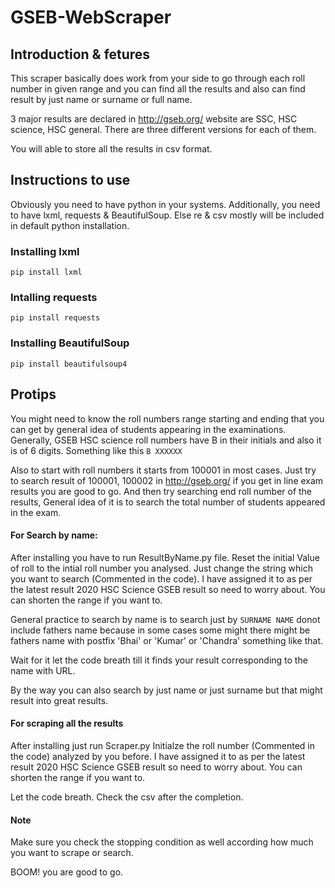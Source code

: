 # GSEB-WebScraper

## Introduction & fetures
This scraper basically does work from your side to go through each roll number in given range and you can find all the results and also can find result by just name or surname or full name.

3 major results are declared in <http://gseb.org/> website are SSC, HSC science, HSC general. There are three different versions for each of them.  

You will able to store all the results in csv format.

## Instructions to use

Obviously you need to have python in your systems. Additionally, you need to have lxml, requests & BeautifulSoup. Else re & csv mostly will be included in default python installation.

### Installing lxml   
```pip install lxml```

### Intalling requests   
```pip install requests```

### Installing BeautifulSoup   
```pip install beautifulsoup4```

## Protips

You might need to know the roll numbers range starting and ending that you can get by general idea of students appearing in the examinations.
Generally, GSEB HSC science roll numbers have B in their initials and also it is of 6 digits. Something like this ```B XXXXXX``` 

Also to start with roll numbers it starts from 100001 in most cases. Just try to search result of 100001, 100002 in <http://gseb.org/> if you get in line exam results you are good to go. 
And then try searching end roll number of the results, General idea of it is to search the total number of students appeared in the exam.

#### For Search by name:
After installing you have to run ResultByName.py file. Reset the initial Value of roll to the intial roll number you analysed. Just change the string which you want to search (Commented in the code). I have assigned it to as per the latest result 2020 HSC Science GSEB result so need to worry about. You can shorten the range if you want to.

General practice to search by name is to search just by ```SURNAME NAME``` donot include fathers name because in some cases some might there might be fathers name with postfix 'Bhai' or 'Kumar' or 'Chandra' something like that. 

Wait for it let the code breath till it finds your result corresponding to the name with URL.

By the way you can also search by just name or just surname but that might result into great results. 

#### For scraping all the results
After installing just run Scraper.py Initialze the roll number (Commented in the code) analyzed by you before. I have assigned it to as per the latest result 2020 HSC Science GSEB result so need to worry about. You can shorten the range if you want to.

Let the code breath. Check the csv after the completion.

#### Note 
Make sure you check the stopping condition as well according how much you want to scrape or search.

BOOM! you are good to go.
